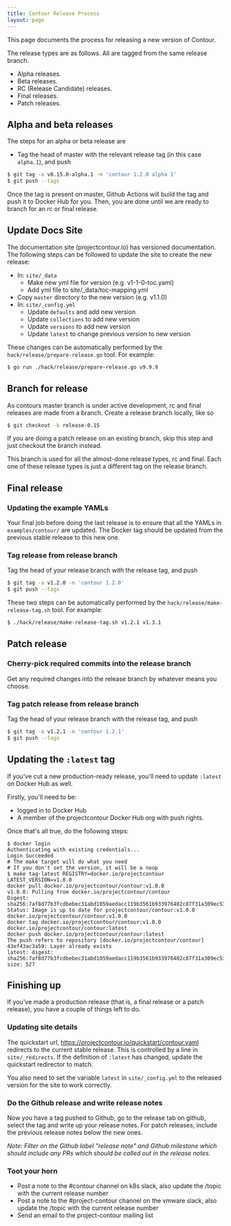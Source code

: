 ```yaml
---
title: Contour Release Process
layout: page
---
```


This page documents the process for releasing a new version of Contour.

The release types are as follows. All are tagged from the same release branch.

- Alpha releases.
- Beta releases.
- RC (Release Candidate) releases.
- Final releases.
- Patch releases.

## Alpha and beta releases

The steps for an alpha or beta release are

- Tag the head of master with the relevant release tag (in this case `alpha.1`), and push

```sh
$ git tag -a v0.15.0-alpha.1 -m 'contour 1.2.0 alpha 1'
$ git push --tags
```

Once the tag is present on master, Github Actions will build the tag and push it to Docker Hub for you.
Then, you are done until we are ready to branch for an rc or final release.

## Update Docs Site

The documentation site (projectcontour.io) has versioned documentation. The following steps can be followed to update the site to create the new release:

- In: `site/_data`
  - Make new yml file for version (e.g. v1-1-0-toc.yaml)
  - Add yml file to site/_data/toc-mapping.yml
- Copy `master` directory to the new version (e.g. v1.1.0)
- In: `site/_config.yml`
  - Update `defaults` and add new version
  - Update `collections` to add new version
  - Update `versions` to add new version
  - Update `latest` to change previous version to new version

These changes can be automatically performed by the `hack/release/prepare-release.go` tool.
For example:

```sh
$ go run ./hack/release/prepare-release.go v9.9.9
```

## Branch for release

As contours master branch is under active development, rc and final releases are made from a branch.
Create a release branch locally, like so

```sh
$ git checkout -b release-0.15
```

If you are doing a patch release on an existing branch, skip this step and just checkout the branch instead.

This branch is used for all the almost-done release types, rc and final.
Each one of these release types is just a different tag on the release branch.

## Final release

### Updating the example YAMLs

Your final job before doing the last release is to ensure that all the YAMLs in `examples/contour/` are updated.
The Docker tag should be updated from the previous stable release to this new one.

### Tag release from release branch

Tag the head of your release branch with the release tag, and push

```sh
$ git tag -a v1.2.0 -m 'contour 1.2.0'
$ git push --tags
```

These two steps can be automatically performed by the `hack/release/make-release-tag.sh` tool.
For example:

```sh
$ ./hack/release/make-release-tag.sh v1.2.1 v1.3.1
```

## Patch release

### Cherry-pick required commits into the release branch

Get any required changes into the release branch by whatever means you choose.

### Tag patch release from release branch

Tag the head of your release branch with the release tag, and push

```sh
$ git tag -a v1.2.1 -m 'contour 1.2.1'
$ git push --tags
```

## Updating the `:latest` tag

If you've cut a new production-ready release, you'll need to update `:latest` on Docker Hub as well.

Firstly, you'll need to be:

- logged in to Docker Hub
- A member of the projectcontour Docker Hub org with push rights.

Once that's all true, do the following steps:

```shell
$ docker login
Authenticating with existing credentials...
Login Succeeded
# The make target will do what you need
# If you don't set the version, it will be a noop
$ make tag-latest REGISTRY=docker.io/projectcontour LATEST_VERSION=v1.0.0
docker pull docker.io/projectcontour/contour:v1.0.0
v1.0.0: Pulling from docker.io/projectcontour/contour
Digest: sha256:7af8d77b3fcdbebec31abd1059aedacc119b3561b933976402c87f31a309ec53
Status: Image is up to date for projectcontour/contour:v1.0.0
docker.io/projectcontour/contour:v1.0.0
docker tag docker.io/projectcontour/contour:v1.0.0 docker.io/projectcontour/contour:latest
docker push docker.io/projectcontour/contour:latest
The push refers to repository [docker.io/projectcontour/contour]
43ef43ac3a59: Layer already exists
latest: digest: sha256:7af8d77b3fcdbebec31abd1059aedacc119b3561b933976402c87f31a309ec53 size: 527
```

## Finishing up

If you've made a production release (that is, a final release or a patch release), you have a couple of things left to do.

### Updating site details

The quickstart url, https://projectcontour.io/quickstart/contour.yaml redirects to the current stable release.
This is controlled by a line in `site/_redirects`. If the definition of `:latest` has changed, update the quickstart redirector to match.

You also need to set the variable `latest` in `site/_config.yml` to the released version for the site to work correctly.

### Do the Github release and write release notes

Now you have a tag pushed to Github, go to the release tab on github, select the tag and write up your release notes.
For patch releases, include the previous release notes below the new ones.

_Note: Filter on the Github label "release note" and Github milestone which should include any PRs which should be called out in the release notes._ 

### Toot your horn

- Post a note to the #contour channel on k8s slack, also update the /topic with the current release number
- Post a note to the #project-contour channel on the vmware slack, also update the /topic with the current release number
- Send an email to the project-contour mailing list
